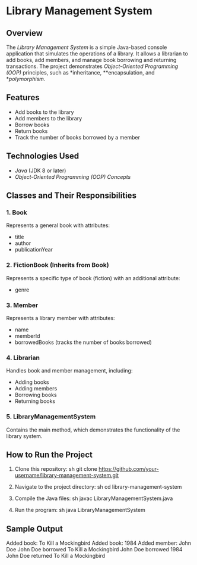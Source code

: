 # Library Management System

## Overview
The *Library Management System* is a simple Java-based console application that simulates the operations of a library. It allows a librarian to add books, add members, and manage book borrowing and returning transactions. The project demonstrates *Object-Oriented Programming (OOP)* principles, such as *inheritance, **encapsulation, and **polymorphism*.

## Features
- Add books to the library
- Add members to the library
- Borrow books
- Return books
- Track the number of books borrowed by a member

## Technologies Used
- *Java* (JDK 8 or later)
- *Object-Oriented Programming (OOP) Concepts*

## Classes and Their Responsibilities
### 1. Book
Represents a general book with attributes:
- title
- author
- publicationYear

### 2. FictionBook (Inherits from Book)
Represents a specific type of book (fiction) with an additional attribute:
- genre

### 3. Member
Represents a library member with attributes:
- name
- memberId
- borrowedBooks (tracks the number of books borrowed)

### 4. Librarian
Handles book and member management, including:
- Adding books
- Adding members
- Borrowing books
- Returning books

### 5. LibraryManagementSystem
Contains the main method, which demonstrates the functionality of the library system.

## How to Run the Project
1. Clone this repository:
   sh
   git clone https://github.com/your-username/library-management-system.git
   
2. Navigate to the project directory:
   sh
   cd library-management-system
   
3. Compile the Java files:
   sh
   javac LibraryManagementSystem.java
   
4. Run the program:
   sh
   java LibraryManagementSystem
   

## Sample Output

Added book: To Kill a Mockingbird
Added book: 1984
Added member: John Doe
John Doe borrowed To Kill a Mockingbird
John Doe borrowed 1984
John Doe returned To Kill a Mockingbird
